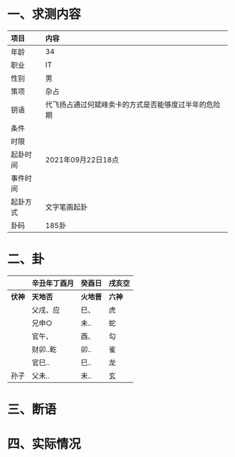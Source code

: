 # 一、求测内容
|项目|内容|
|:-|:-|
|年龄|34|
|职业|IT|
|性别|男|
|策项|杂占|
|钥语|代飞扬占通过何斌峰卖卡的方式是否能够度过半年的危险期|
|条件||
|时限||
|起卦时间|2021年09月22日18点|
|事件时间||
|起卦方式|文字笔画起卦|
|卦码|185卦|

# 二、卦
||辛丑年丁酉月|癸酉日|戌亥空|
|:-|:-|:-|:-|
|**伏神**|**天地否**|**火地晋**|**六神**|
||父戌、应|巳、|虎|
||兄申○|未..|蛇|
||官午、|酉、|勾|
||财卯..乾|卯..|雀|
||官巳..|巳..|龙|
|孙子|父未..|未..|玄|


# 三、断语

# 四、实际情况